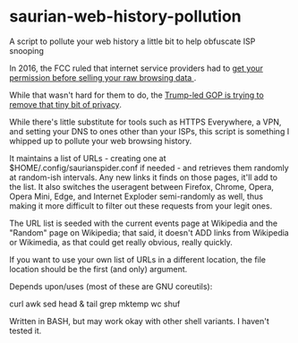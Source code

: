 # saurian-web-history-pollution
A script to pollute your web history a little bit to help obfuscate ISP snooping

In 2016, the FCC ruled that internet service providers had to [get your permission before selling your raw browsing data
](http://www.recode.net/2016/10/28/13442880/internet-providers-fcc-permission-share-web-browsing-data-opt-in).

While that wasn't hard for them to do, the [Trump-led GOP is trying to remove that tiny bit of privacy](https://arstechnica.com/tech-policy/2017/03/gop-senators-new-bill-would-let-isps-sell-your-web-browsing-data/).

While there's little substitute for tools such as HTTPS Everywhere, a VPN, and setting your DNS to ones other than your ISPs, this script is something I whipped up to pollute your web browsing history.

It maintains a list of URLs - creating one at $HOME/.config/saurianspider.conf if needed - and retrieves them randomly at random-ish intervals. Any new links it finds on those pages, it'll add to the list. It also switches the useragent between Firefox, Chrome, Opera, Opera Mini, Edge, and Internet Exploder semi-randomly as well, thus making it more difficult to filter out these requests from your legit ones.

The URL list is seeded with the current events page at Wikipedia and the "Random" page on Wikipedia; that said, it doesn't ADD links from Wikipedia or Wikimedia, as that could get really obvious, really quickly.

If you want to use your own list of URLs in a different location, the file location should be the first (and only) argument.

Depends upon/uses (most of these are GNU coreutils):

curl
awk
sed
head & tail 
grep 
mktemp 
wc 
shuf 

Written in BASH, but may work okay with other shell variants. I haven't tested it.